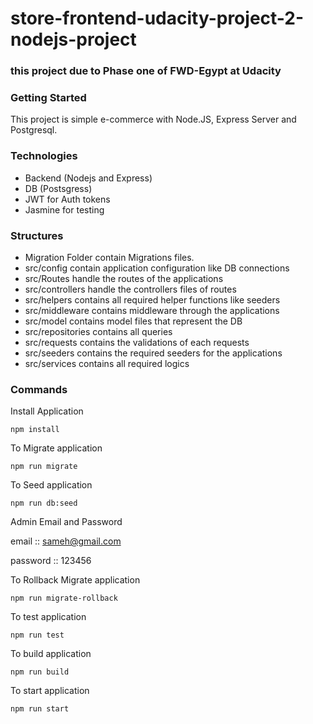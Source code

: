 # store-frontend-udacity-project-2-nodejs-project
### this project due to Phase one of FWD-Egypt at Udacity

### Getting Started 
This project is simple e-commerce with Node.JS, Express Server and Postgresql.

### Technologies
- Backend (Nodejs and Express)
- DB (Postsgress)
- JWT for Auth tokens
- Jasmine for testing


### Structures

- Migration Folder contain Migrations files.
- src/config contain application configuration like DB connections
- src/Routes handle the routes of the applications
- src/controllers handle the controllers files of routes
- src/helpers contains all required helper functions like seeders
- src/middleware contains middleware through the applications
- src/model contains model files that represent the DB
- src/repositories contains all queries
- src/requests contains the validations of each requests
- src/seeders contains the required seeders for the applications
- src/services contains all required logics

### Commands

Install Application

`npm install`

To Migrate application

`npm run migrate`

To Seed application

`npm run db:seed`


Admin Email and Password

email :: sameh@gmail.com

password :: 123456


To Rollback Migrate application

`npm run migrate-rollback`


To test application

`npm run test`


To build application

`npm run build`

To start application

`npm run start`



